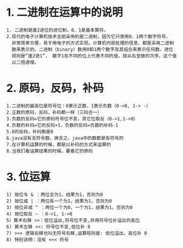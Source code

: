 # 1. 二进制在运算中的说明
    1. 二进制是逢2进位的进位制，0、1是基本算符。
    2.现代的电子计算机技术全部采用的是二进制，因为它只使用0、1两个数字符号，
      非常简单方便，易于用电子的方式实现。计算机内部处理的信息，都是采用二进制
      数来表示的。二进制（binary）数用0和1两个数字及其组合来表示任何数。进位
      规则是“逢2进1”， 数字1在不同的位上代表不同的值，按从右至做的次序，这个值
      以二倍递增。

# 2. 原码，反码，补码
    1.二进制的最高位是符号位：0表示正数，1表示负数（0->0, 1-> -）
    2.正数的原码，反码，补码都一样（三码合一）
    3.负数的反码=它的原码符号位不变，其它位取反（0->1,1->0）
    4.负数的补码=它的反码+1，负数的反码=负数的补码-1
    5.0的反码，补码都是0
    6.java没有无符号数，换言之，java中的数都是有符号的
    7.在计算机运算的时候，都是以补码的方式来运算的
    8.当我们看运算结果的时候，要看它的原码

 # 3. 位运算
    1) 按位与 & ：两位全为1，结果为1，否则为0
    2) 按位或 | ：两位有一个为1，结果为1，否则为0
    3) 按位异或 ^ ：两位一个为0，一个为1，结果为1，否则为0
    4) 按位取反 ~ ：0->1, 1->0
    5）算术右移 >>：低位溢出,符号位不变,并用符号位补溢出的高位
    6) 算术左移 <<: 符号位不变,低位补 0
    7) >>> 逻辑右移也叫无符号右移,运算规则是: 低位溢出，高位补 0
    8) 特别说明：没有 <<< 符号